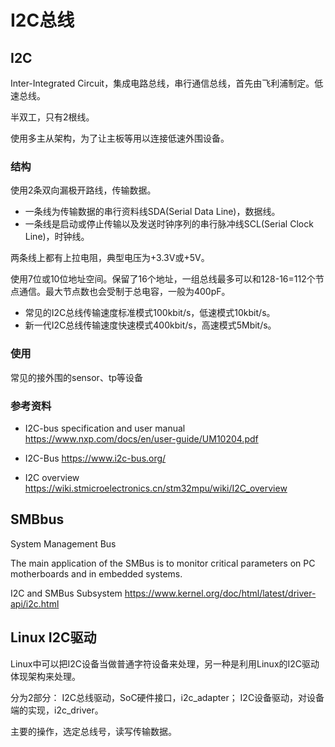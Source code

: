 # I2C总线

## I2C
Inter-Integrated Circuit，集成电路总线，串行通信总线，首先由飞利浦制定。低速总线。

半双工，只有2根线。

使用多主从架构，为了让主板等用以连接低速外围设备。


### 结构
使用2条双向漏极开路线，传输数据。
- 一条线为传输数据的串行资料线SDA(Serial Data Line)，数据线。
- 一条线是启动或停止传输以及发送时钟序列的串行脉冲线SCL(Serial Clock Line)，时钟线。

两条线上都有上拉电阻，典型电压为+3.3V或+5V。

使用7位或10位地址空间。保留了16个地址，一组总线最多可以和128-16=112个节点通信。最大节点数也会受制于总电容，一般为400pF。
- 常见的I2C总线传输速度标准模式100kbit/s，低速模式10kbit/s。
- 新一代I2C总线传输速度快速模式400kbit/s，高速模式5Mbit/s。


### 使用
常见的接外围的sensor、tp等设备


### 参考资料
- I2C-bus specification and user manual
https://www.nxp.com/docs/en/user-guide/UM10204.pdf

- I2C-Bus
https://www.i2c-bus.org/

- I2C overview
https://wiki.stmicroelectronics.cn/stm32mpu/wiki/I2C_overview


## SMBbus

System Management Bus

The main application of the SMBus is to monitor critical parameters on PC motherboards and in embedded systems.

I2C and SMBus Subsystem
https://www.kernel.org/doc/html/latest/driver-api/i2c.html


## Linux I2C驱动

Linux中可以把I2C设备当做普通字符设备来处理，另一种是利用Linux的I2C驱动体现架构来处理。

分为2部分：
I2C总线驱动，SoC硬件接口，i2c_adapter；
I2C设备驱动，对设备端的实现，i2c_driver。

主要的操作，选定总线号，读写传输数据。

